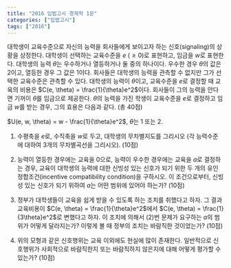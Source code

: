 ```yaml
---
title: "2016 입법고시 경제학 1문"
categories: ["입법고시"]
tags: ["2016"]
---
```


대학생이 교육수준으로 자신의 능력을 회사들에게 보이고자 하는 신호(signaling)의 상황을 상정한다. 대학생이 선택하는 교육수준을 $e$ ($\geq 0$)로 표현하고, 임금을 $w$로 표현한다. 대학생의 능력 $\theta$는 우수하거나 열등하거나 둘 중의 하나이다. 우수한 경우 $\theta$의 값은 2이고, 열등한 경우 그 값은 1이다. 회사들은 대학생의 능력을 관측할 수 없지만 그가 선택한 교육수준은 관측할 수 있다. 대학생의 능력이 $\theta$이고, 교육수준을 $e$로 결정할 때 교육의 비용은 $C(e, \theta) = \frac{1}{\theta}e^2$이다. 회사들이 그의 능력을 안다면 기꺼이 $\theta$를 임금으로 제공한다. $\theta$의 능력을 가진 학생이 교육수준을 $e$로 결정하고 임금 $w$를 받는 경우, 그의 효용은 다음과 같다. (총 40점)

$U(e, w, \theta) = w - \frac{1}{\theta}e^2$, $\theta$는 1 또는 2.



1) 수평축을 $e$로, 수직축을 $w$로 두고, 대학생의 무차별지도를 그리시오 (각 능력수준에 대하여 3개의 무차별곡선을 그리시오). (10점)

2) 능력이 열등한 경우에는 교육을 0으로, 능력이 우수한 경우에는 교육을 $a$로 결정하는 경우, 교육이 대학생의 능력에 대한 신빙성 있는 신호가 되기 위한 두 개의 유인정합조건(incentive compatibility condition)을 구하시오. 이 조건으로부터, 신빙성 있는 신호가 되기 위하여 $a$는 어떤 범위에 있어야 하는가? (10점)

3) 정부가 대학생들이 교육을 쉽게 받을 수 있도록 하는 조치를 취했다고 하자. 그 결과 교육비용이 $C(e, \theta) = \frac{1}{\theta}e^2$에서 $C(e, \theta) = \frac{1}{3\theta}e^2$로 변했다고 하자. 이 조치에 의해서 (2)번 문제가 요구하는 $a$의 범위가 어떻게 달라지는가? 이렇게 볼 때 정부의 조치는 바람직한 것이었는가? (10점)

4) 위의 모형과 같은 신호행위는 교육 이외에도 현실에 많이 존재한다. 일반적으로 신호행위가 사회적으로 바람직한지 또는 바람직하지 않은지에 대해 어떻게 평가할 수 있는가? (10점)
